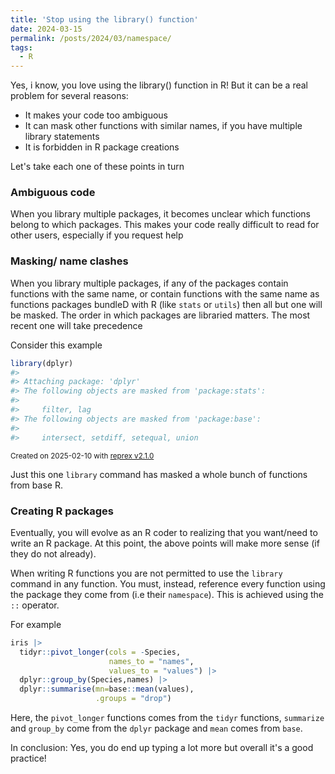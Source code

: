 ```yaml
---
title: 'Stop using the library() function'
date: 2024-03-15
permalink: /posts/2024/03/namespace/
tags:
  - R
---
```


Yes, i know, you love using the library() function in R! But it can be a real problem for several reasons:

* It makes your code too ambiguous 
* It can mask other functions with similar names, if you have multiple library statements
* It is forbidden in R package creations

Let's take each one of these points in turn

### Ambiguous code

When you library multiple packages, it becomes unclear which functions belong to which packages. This makes your code really difficult to read for other users, especially if you request help

### Masking/ name clashes

When you library multiple packages, if any of the packages contain functions with the same name, or contain functions with the same name as functions packages bundleD with R (like `stats` or `utils`) then all but one will be masked. The order in which packages are libraried matters. The most recent one will take precedence

Consider this example

``` r
library(dplyr)
#> 
#> Attaching package: 'dplyr'
#> The following objects are masked from 'package:stats':
#> 
#>     filter, lag
#> The following objects are masked from 'package:base':
#> 
#>     intersect, setdiff, setequal, union
```

<sup>Created on 2025-02-10 with [reprex v2.1.0](https://reprex.tidyverse.org)</sup>

Just this one `library` command has masked a whole bunch of functions from base R.

### Creating R packages

Eventually, you will evolve as an R coder to realizing that you want/need to write an R package. At this point, the above points will make more sense (if they do not already).

When writing R functions you are not permitted to use the `library` command in any function. You must, instead, reference every function using the package they come from (i.e their `namespace`). This is achieved using the `::` operator.

For example 

```r
iris |> 
  tidyr::pivot_longer(cols = -Species,
                      names_to = "names",
                      values_to = "values") |> 
  dplyr::group_by(Species,names) |> 
  dplyr::summarise(mn=base::mean(values),
                   .groups = "drop")

```

Here, the `pivot_longer` functions comes from the `tidyr` functions, `summarize` and `group_by` come from the `dplyr` package and `mean` comes from `base`. 

In conclusion: Yes, you do end up typing a lot more but overall it's a good practice!
